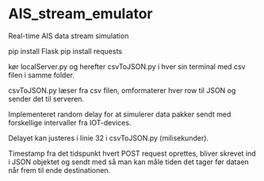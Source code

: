 # AIS_stream_emulator
Real-time AIS data stream simulation


pip install Flask
pip install requests


kør localServer.py og herefter csvToJSON.py i hver sin terminal med csv filen i samme folder.

csvToJSON.py læser fra csv filen, omformaterer hver row til JSON og sender det til serveren.

Implementeret random delay for at simulerer data pakker sendt med forskellige intervaller 
fra IOT-devices.

Delayet kan justeres i linie 32 i csvToJSON.py (milisekunder).

Timestamp fra det tidspunkt hvert POST request oprettes, bliver skrevet ind i JSON
objektet og sendt med så man kan måle tiden det tager før dataen når frem til ende 
destinationen.


